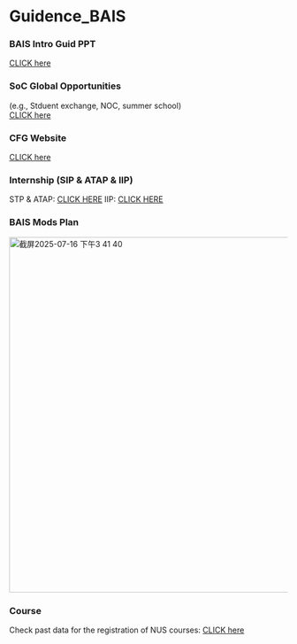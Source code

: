 # Guidence_BAIS

### BAIS Intro Guid PPT
[CLICK here](https://www.comp.nus.edu.sg/wp-content/uploads/2025/07/UGBriefing-2025-BAISBZA-Final-DISA.pdf)

### SoC Global Opportunities
(e.g., Stduent exchange, NOC, summer school)  
[CLICK here](https://www.comp.nus.edu.sg/programmes/ug/beyond/global/)

### CFG Website
[CLICK here](https://nus.edu.sg/cfg/students)

### Internship (SIP & ATAP & IIP)
STP & ATAP: [CLICK HERE](https://nus.edu.sg/cfg/students)
IIP: [CLICK HERE](https://nus.edu.sg/cfg/students)

### BAIS Mods Plan  
<img width="1139" height="642" alt="截屏2025-07-16 下午3 41 40" src="https://github.com/user-attachments/assets/8fae2d95-fbd3-4e0c-8ca1-89e293ea6030" />

### Course
Check past data for the registration of NUS courses:
[CLICK here](https://courserekt.vercel.app/)
